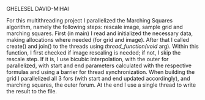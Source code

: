 GHELESEL DAVID-MIHAI

For this multithreading project I parallelized the Marching Squares algorithm, namely the following steps: rescale image, sample grid and marching squares. First (in main) I read and initialized the necessary data, making allocations where needed (for grid and image). After that I called create() and join() to the threads using *thread_function(void* arg). Within this function, I first checked if image rescaling is needed; if not, I skip the rescale step. If it is, I use bicubic interpolation, with the outer for parallelized, with start and end parameters calculated with the respective formulas and using a barrier for thread synchronization. When building the grid I parallelized all 3 fors (with start and end updated accordingly), and marching squares, the outer forum. At the end I use a single thread to write the result to the file.
